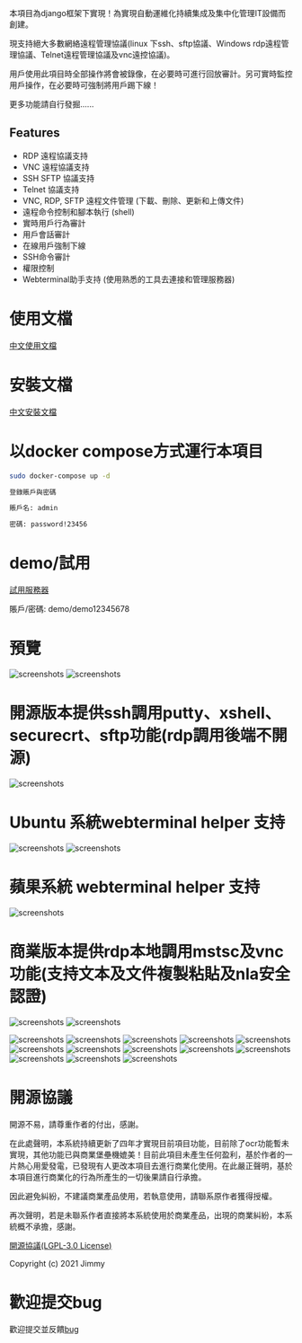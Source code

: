 本項目為django框架下實現！為實現自動運維化持續集成及集中化管理IT設備而創建。

現支持絕大多數網絡遠程管理協議(linux 下ssh、sftp協議、Windows rdp遠程管理協議、Telnet遠程管理協議及vnc遠控協議)。

用戶使用此項目時全部操作將會被錄像，在必要時可進行回放審計。另可實時監控用戶操作，在必要時可強制將用戶踢下線！

更多功能請自行發掘......

## Features

- RDP 遠程協議支持
- VNC 遠程協議支持
- SSH SFTP 協議支持
- Telnet 協議支持
- VNC, RDP, SFTP 遠程文件管理 (下載、刪除、更新和上傳文件)
- 遠程命令控制和腳本執行 (shell)
- 實時用戶行為審計
- 用戶會話審計
- 在線用戶強制下線
- SSH命令審計
- 權限控制
- Webterminal助手支持 (使用熟悉的工具去連接和管理服務器)

# 使用文檔

[中文使用文檔](./manual_zht.md)

# 安裝文檔

[中文安裝文檔](./install_zht.md)

# 以docker compose方式運行本項目

```sh
sudo docker-compose up -d

登錄賬戶與密碼

賬戶名: admin

密碼: password!23456
```

# demo/試用 

[試用服務器](http://193.112.194.114:8000/)

賬戶/密碼: demo/demo12345678

# 預覽
![screenshots](../screenshots/screenshots1.png  "screenshots")
![screenshots](../screenshots/screenshots2.gif  "screenshots")

# 開源版本提供ssh調用putty、xshell、securecrt、sftp功能(rdp調用後端不開源)
![screenshots](../screenshots/screenshots9.gif  "screenshots")
# Ubuntu 系統webterminal helper 支持
![screenshots](../screenshots/screenshotslinux1.gif  "screenshots")
![screenshots](../screenshots/screenshotslinux2.gif  "screenshots")
# 蘋果系統 webterminal helper 支持
![screenshots](../screenshots/screenshotsmac.gif  "screenshots")
# 商業版本提供rdp本地調用mstsc及vnc功能(支持文本及文件複製粘貼及nla安全認證)
![screenshots](../screenshots/screenshotmstsc.gif  "screenshots")
![screenshots](../screenshots/screenshotvnc.gif  "screenshots")

![screenshots](../screenshots/screenshots3.gif  "screenshots")
![screenshots](../screenshots/screenshots4.gif  "screenshots")
![screenshots](../screenshots/screenshots2.png  "screenshots")
![screenshots](../screenshots/screenshots5.gif  "screenshots")
![screenshots](../screenshots/screenshots3.png  "screenshots")
![screenshots](../screenshots/screenshots4.png  "screenshots")
![screenshots](../screenshots/screenshots5.png  "screenshots")
![screenshots](../screenshots/screenshots6.png  "screenshots")
![screenshots](../screenshots/screenshots7.png  "screenshots")
![screenshots](../screenshots/screenshots8.png  "screenshots")
![screenshots](../screenshots/screenshots6.gif  "screenshots")
![screenshots](../screenshots/screenshots7.gif  "screenshots")
![screenshots](../screenshots/screenshots8.gif  "screenshots")

# 開源協議
開源不易，請尊重作者的付出，感謝。

在此處聲明，本系統持續更新了四年才實現目前項目功能，目前除了ocr功能暫未實現，其他功能已與商業堡壘機媲美！目前此項目未產生任何盈利，基於作者的一片熱心用愛發電，已發現有人更改本項目去進行商業化使用。在此嚴正聲明，基於本項目進行商業化的行為所產生的一切後果請自行承擔。

因此避免糾紛，不建議商業產品使用，若執意使用，請聯系原作者獲得授權。

再次聲明，若是未聯系作者直接將本系統使用於商業產品，出現的商業糾紛，本系統概不承擔，感謝。

[開源協議(LGPL-3.0 License)](../LICENSE)

Copyright (c) 2021 Jimmy

# 歡迎提交bug
歡迎提交並反饋[bug](https://github.com/jimmy201602/webterminal/issues/new)
